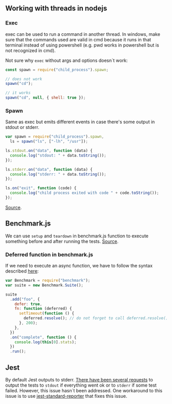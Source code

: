 ## Working with threads in nodejs

### Exec

exec can be used to run a command in another thread. In windows, make sure that the commands used are valid in cmd because it runs in that terminal instead of using powershell (e.g. pwd works in powershell but is not recognized in cmd).

Not sure why `exec` without args and options doesn´t work:

```js
const spawn = require("child_process").spawn;

// does not work
spawn("cd");

// it works
spawn("cd", null, { shell: true });
```

### Spawn

Same as exec but emits different events in case there's some output in stdout or stderr.

```js
var spawn = require("child_process").spawn,
  ls = spawn("ls", ["-lh", "/usr"]);

ls.stdout.on("data", function (data) {
  console.log("stdout: " + data.toString());
});

ls.stderr.on("data", function (data) {
  console.log("stderr: " + data.toString());
});

ls.on("exit", function (code) {
  console.log("child process exited with code " + code.toString());
});
```

[Source](https://stackoverflow.com/questions/10232192/exec-display-stdout-live).

## Benchmark.js

We can use `setup` and `teardown` in benchmark.js function to execute something before and after running the tests. [Source](https://stackoverflow.com/questions/50471459/why-is-the-purpose-for-setup-teardown-and-cycles-in-benchmark-js).

### Deferred function in benchmark.js

If we need to execute an async function, we have to follow the syntax described [here](https://stackoverflow.com/questions/31624055/benchmark-asynchronous-code-benchmark-js-node-js):

```js
var Benchmark = require("benchmark");
var suite = new Benchmark.Suite();

suite
  .add("foo", {
    defer: true,
    fn: function (deferred) {
      setTimeout(function () {
        deferred.resolve(); // do not forget to call deferred.resolve() to indicate to benchmark.js that the async function has finished
      }, 200);
    },
  })
  .on("complete", function () {
    console.log(this[0].stats);
  })
  .run();
```

## Jest

By default Jest outputs to stderr. [There have been several requests](https://github.com/facebook/jest/issues/5064) to output the tests to `stdout` if everything went ok or to `stderr` if some test failed. However, this issue hasn´t been addressed. One workaround to this issue is to use [jest-standard-reporter](https://github.com/chrisgalvan/jest-standard-reporter) that fixes this issue.
